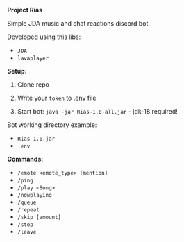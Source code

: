 **Project Rias**

Simple JDA music and chat reactions discord bot.

Developed using this libs:

* `JDA`
* `lavaplayer`

**Setup:**

1) Clone repo

2) Write your `token` to .env file

3) Start bot: `java -jar Rias-1.0-all.jar` - jdk-18 required!

Bot working directory example:
* `Rias-1.0.jar`
* `.env`


**Commands:**

* `/emote <emote_type> [mention]`
* `/ping`
* `/play <Song>`
* `/nowplaying`
* `/queue`
* `/repeat`
* `/skip [amount]`
* `/stop`
* `/leave`

